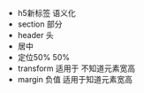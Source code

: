 - h5新标签 语义化
 - section 部分
 - header 头
- 居中
 - 定位50% 50%
 - transform 适用于 不知道元素宽高
 - margin 负值 适用于知道元素宽高